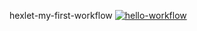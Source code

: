 hexlet-my-first-workflow
[![hello-workflow](https://github.com/Ekaterina-Chmil/hexlet-my-first-workflow/actions/workflows/hello.yml/badge.svg)](https://github.com/Ekaterina-Chmil/hexlet-my-first-workflow/actions/workflows/hello.yml)
